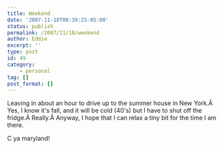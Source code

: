 ```yaml
---
title: Weekend
date: '2007-11-10T08:38:25-05:00'
status: publish
permalink: /2007/11/10/weekend
author: Eddie
excerpt: ''
type: post
id: 49
category:
    - personal
tag: []
post_format: []
---
```

Leaving in about an hour to drive up to the summer house in New York.Â Yes, I know it's fall, and it will be cold (40's) but I have to shut off the fridge.Â Really.Â Anyway, I hope that I can relax a tiny bit for the time I am there.

C ya maryland!
